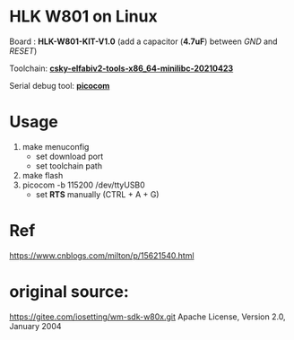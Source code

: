 # HLK W801 on Linux

Board : **HLK-W801-KIT-V1.0** (add a capacitor (**4.7uF**) between *GND* and *RESET*)

Toolchain: [**csky-elfabiv2-tools-x86_64-minilibc-20210423**](https://github.com/droppingy/hlk-w80x-toolchain)

Serial debug tool: [**picocom**](https://github.com/npat-efault/picocom) 

# Usage
1. make menuconfig
    - set download port
    - set toolchain path
2. make flash
3. picocom -b 115200 /dev/ttyUSB0
    - set **RTS** manually (CTRL + A + G)

# Ref
https://www.cnblogs.com/milton/p/15621540.html




# original source:
https://gitee.com/iosetting/wm-sdk-w80x.git
Apache License, Version 2.0, January 2004

